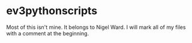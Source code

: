 # ev3pythonscripts
Most of this isn't mine. It belongs to Nigel Ward. I will mark all of my files with a comment at the beginning.
 
